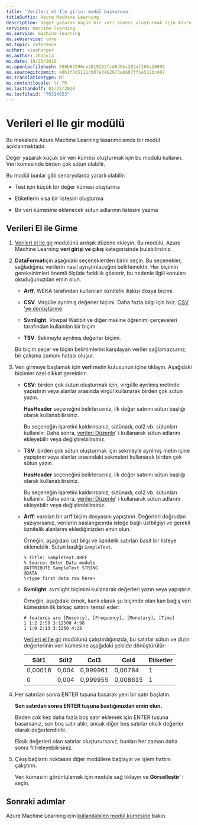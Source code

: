 ```yaml
---
title: 'Verileri el Ile girin: modül başvurusu'
titleSuffix: Azure Machine Learning
description: Değer yazarak küçük bir veri kümesi oluşturmak için Azure Machine Learning verileri el Ile gir modülünü nasıl kullanacağınızı öğrenin. Veri kümesinde birden çok sütun olabilir.
services: machine-learning
ms.service: machine-learning
ms.subservice: core
ms.topic: reference
author: xiaoharper
ms.author: zhanxia
ms.date: 10/22/2019
ms.openlocfilehash: 509b82596ce4819152fcd8d0bc202df186a20095
ms.sourcegitcommit: a9b1f7d5111cb07e3462973eb607ff1e512bc407
ms.translationtype: MT
ms.contentlocale: tr-TR
ms.lasthandoff: 01/22/2020
ms.locfileid: "76314853"
---
```

# <a name="enter-data-manually-module"></a>Verileri el Ile gir modülü

Bu makalede Azure Machine Learning tasarımcısında bir modül açıklanmaktadır.

Değer yazarak küçük bir veri kümesi oluşturmak için bu modülü kullanın. Veri kümesinde birden çok sütun olabilir.
  
Bu modül bunlar gibi senaryolarda yararlı olabilir:  
  
- Test için küçük bir değer kümesi oluşturma  
  
- Etiketlerin kısa bir listesini oluşturma
  
- Bir veri kümesine eklenecek sütun adlarının listesini yazma

## <a name="enter-data-manually"></a>Verileri El ile Girme 
  
1.  [Verileri el Ile gir](./enter-data-manually.md) modülünü ardışık düzene ekleyin. Bu modülü, Azure Machine Learning **veri girişi ve çıkış** kategorisinde bulabilirsiniz. 
  
2.  **DataFormat**için aşağıdaki seçeneklerden birini seçin. Bu seçenekler, sağladığınız verilerin nasıl ayrıştırılaceğini belirlemektir. Her biçimin gereksinimleri önemli ölçüde farklılık gösterir, bu nedenle ilgili konuları okuduğunuzdan emin olun.  
  
    -   **Arff**. WEKA tarafından kullanılan öznitelik ilişkisi dosya biçimi.   
  
    -   **CSV**. Virgülle ayrılmış değerler biçimi. Daha fazla bilgi için bkz. [CSV 'ye dönüştürme](./convert-to-csv.md).  
  
    -   **Svmlight**. Vowpal Wabbit ve diğer makine öğrenimi çerçeveleri tarafından kullanılan bir biçim.  
  
    -   **TSV**. Sekmeyle ayrılmış değerler biçimi.

     Bir biçim seçer ve biçim belirtimlerini karşılayan veriler sağlamazsanız, bir çalışma zamanı hatası oluşur.
  
3.  Veri girmeye başlamak için **veri** metin kutusunun içine tıklayın. Aşağıdaki biçimler özel dikkat gerektirir:  
  
    - **CSV**: birden çok sütun oluşturmak için, virgülle ayrılmış metinde yapıştırın veya alanlar arasında virgül kullanarak birden çok sütun yazın.
  
        **HasHeader** seçeneğini belirlerseniz, ilk değer satırını sütun başlığı olarak kullanabilirsiniz.  
  
        Bu seçeneğin işaretini kaldırırsanız, sütünadı, col2 vb. sütunları kullanılır. Daha sonra, [verileri Düzenle](./edit-metadata.md)' i kullanarak sütun adlarını ekleyebilir veya değiştirebilirsiniz.  
  
    - **TSV**: birden çok sütun oluşturmak için sekmeyle ayrılmış metin içine yapıştırın veya alanlar arasındaki sekmeleri kullanarak birden çok sütun yazın.  
  
        **HasHeader** seçeneğini belirlerseniz, ilk değer satırını sütun başlığı olarak kullanabilirsiniz.  
  
        Bu seçeneğin işaretini kaldırırsanız, sütünadı, col2 vb. sütunları kullanılır. Daha sonra, [verileri Düzenle](./edit-metadata.md)' i kullanarak sütun adlarını ekleyebilir veya değiştirebilirsiniz.  
  
    -   **Arff**: varolan bir arff biçim dosyasını yapıştırın. Değerleri doğrudan yazıyorsanız, verilerin başlangıcında isteğe bağlı üstbilgiyi ve gerekli öznitelik alanlarını eklediğinizden emin olun. 
    
        Örneğin, aşağıdaki üst bilgi ve öznitelik satırları basit bir listeye eklenebilir. Sütun başlığı `SampleText`.
    
        ```text
        % Title: SampleText.ARFF  
        % Source: Enter Data module  
        @ATTRIBUTE SampleText STRING  
        @DATA  
        \<type first data row here>  
        ```

    -   **Svmlight**: svmlight biçimini kullanarak değerleri yazın veya yapıştırın.  
  
        Örneğin, aşağıdaki örnek, kanlı olarak şu biçimde olan kan bağış veri kümesinin ilk birkaç satırını temsil eder:  
  
        ```text  
        # features are [Recency], [Frequency], [Monetary], [Time]  
        1 1:2 2:50 3:12500 4:98   
        1 1:0 2:13 3:3250 4:28   
        ```  
  
        [Verileri el Ile gir](./enter-data-manually.md) modülünü çalıştırdığınızda, bu satırlar sütun ve dizin değerlerinin veri kümesine aşağıdaki şekilde dönüştürülür:  
  
        |Süt1|Süt2|Col3|Col4|Etiketler|  
        |-|-|-|-|-|  
        |0,00016|0,004|0,999961|0,00784|1|  
        |0|0,004|0,999955|0,008615|1|  
  
4.  Her satırdan sonra ENTER tuşuna basarak yeni bir satır başlatın.  
  
     **Son satırdan sonra ENTER tuşuna bastığınızdan emin olun.** 
     
     Birden çok kez daha fazla boş satır eklemek için ENTER tuşuna basarsanız, son boş satır atılır, ancak diğer boş satırlar eksik değerler olarak değerlendirilir.  
  
     Eksik değerleri olan satırlar oluşturursanız, bunları her zaman daha sonra filtreleyebilirsiniz.  
  
5.  Çıkış bağlantı noktasını diğer modüllere bağlayın ve işlem hattını çalıştırın.  
  
     Veri kümesini görüntülemek için modüle sağ tıklayın ve **Görselleştir**' i seçin.  
## <a name="next-steps"></a>Sonraki adımlar

Azure Machine Learning için [kullanılabilen modül kümesine](module-reference.md) bakın. 